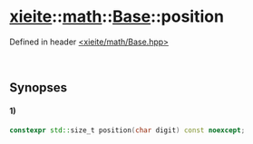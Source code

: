 # [xieite](../../../xieite.md)\:\:[math](../../../math.md)\:\:[Base](../../Base.md)\:\:position
Defined in header [<xieite/math/Base.hpp>](../../../../include/xieite/math/Base.hpp)

&nbsp;

## Synopses
#### 1)
```cpp
constexpr std::size_t position(char digit) const noexcept;
```
